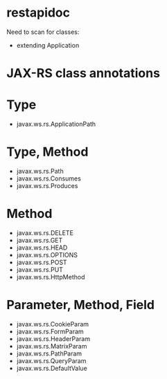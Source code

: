 restapidoc
==========

Need to scan for classes:

* extending Application

JAX-RS class annotations
========================

Type
====

* javax.ws.rs.ApplicationPath


Type, Method
============

* javax.ws.rs.Path
* javax.ws.rs.Consumes
* javax.ws.rs.Produces


Method
======

* javax.ws.rs.DELETE
* javax.ws.rs.GET
* javax.ws.rs.HEAD
* javax.ws.rs.OPTIONS
* javax.ws.rs.POST
* javax.ws.rs.PUT
* javax.ws.rs.HttpMethod


Parameter, Method, Field
========================

* javax.ws.rs.CookieParam
* javax.ws.rs.FormParam
* javax.ws.rs.HeaderParam
* javax.ws.rs.MatrixParam
* javax.ws.rs.PathParam
* javax.ws.rs.QueryParam
* javax.ws.rs.DefaultValue